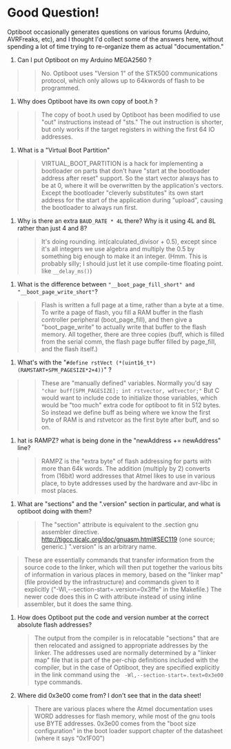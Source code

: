 # Good Question! #

Optiboot occasionally generates questions on various forums (Arduino, AVRFreaks, etc), and I thought I'd collect some of the answers here, without spending a lot of time trying to re-organize them as actual "documentation."

  1. Can I put Optiboot on my Arduino MEGA2560 ?
> > No.  Optiboot uses "Version 1" of the STK500 communications protocol, which only allows up to 64kwords of flash to be programmed.
  1. Why does Optiboot have its own copy of boot.h ?
> > The copy of boot.h used by Optiboot has been modified to use "out" instructions instead of "sts."  The out instruction is shorter, but only works if the target registers in withing the first 64 IO addresses.
  1. What is a "Virtual Boot Partition"
> > VIRTUAL\_BOOT\_PARTITION is a hack for implementing a bootloader on parts that don't have "start at the bootloader address after reset" support.  So the start vector always has to be at 0, where it will be overwritten by the application's vectors.  Except the bootloader "cleverly substitutes" its own start address for the start of the application during "upload", causing the bootloader to always run first.
  1. Why is there an extra `BAUD_RATE * 4L` there? Why is it using 4L and 8L rather than just 4 and 8?
> > It's doing rounding.  int(calculated\_divisor + 0.5), except since it's all integers we use algebra and multiply the 0.5 by something big enough to make it an integer.  (Hmm.  This is probably silly; I should just let it use compile-time floating point.  like `__delay_ms()`)
  1. What is the difference between `"__boot_page_fill_short" and "__boot_page_write_short"`?
> > Flash is written a full page at a time, rather than a byte at a time.  To write a page of flash, you fill a RAM buffer in the flash controller peripheral (boot\_page\_fill), and then give a "boot\_page\_write" to actually write that buffer to the flash memory.  All together, there are three copies (buff, which is filled from the serial comm, the flash page buffer filled by page\_fill, and the flash itself.)
  1. What's with the "`#define rstVect (*(uint16_t*)(RAMSTART+SPM_PAGESIZE*2+4))`" ?
> > These are "manually defined" variables.  Normally you'd say `"char buff[SPM_PAGESIZE]; int rstvector, wdtvector;"`  But C would want to include code to initialize those variables, which would be "too much" extra code for optiboot to fit in 512 bytes.  So instead we define buff as being where we know the first byte of RAM is and rstvetcor as the first byte after buff, and so on.
  1. hat is RAMPZ? what is being done in the "newAddress += newAddress" line?
> > RAMPZ is the "extra byte" of flash addressing for parts with more than 64k words.
> > The addition (multiply by 2) converts from (16bit) word addresses that Atmel likes to use in various place, to byte addresses used by the hardware and avr-libc in most places.
  1. What are "sections" and the ".version" section in particular, and what is optiboot doing with them?
> > The "section" attribute is equivalent to the .section gnu assembler directive.    http://tigcc.ticalc.org/doc/gnuasm.html#SEC119 (one source; generic.)  ".version" is an arbitrary name.<br>
<blockquote>These are essentially commands that transfer information from the source code to the linker, which will then put together the various bits of information in various places in memory, based on the "linker map" (file provided by the infrastructure) and commands given to it explicitly ("-Wl,--section-start=.version=0x3ffe" in the Makefile.)  The newer code does this in C with attribute instead of using inline assembler, but it does the same thing.<br>
</blockquote><ol><li>How does Optiboot put the code and version number at the correct absolute flash addresses?<br>
<blockquote>The output from the compiler is in relocatable "sections" that are then relocated and assigned to appropriate addresses by the linker.  The addresses used are normally determined by a "linker map" file that is part of the per-chip definitions included with the compiler, but in the case of Optiboot, they are specified explicitly in the link command using the <code> -Wl,--section-start=.text=0x3e00</code> type commands.<br>
</blockquote></li><li>Where did 0x3e00 come from?  I don't see that in the data sheet!<br>
<blockquote>There are various places where the Atmel documentation uses WORD addresses for flash memory, while most of the gnu tools use BYTE addresses.  0x3e00 comes from the "boot size configuration" in the boot loader support chapter of the datasheet (where it says "0x1F00")